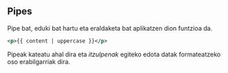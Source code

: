 ## Pipes


Pipe bat, eduki bat hartu eta eraldaketa bat aplikatzen dion funtzioa da.

```xml
<p>{{ content | uppercase }}</p>
```

Pipeak kateatu ahal dira eta *itzulpenak* egiteko edota datak formateatzeko oso erabilgarriak dira.
